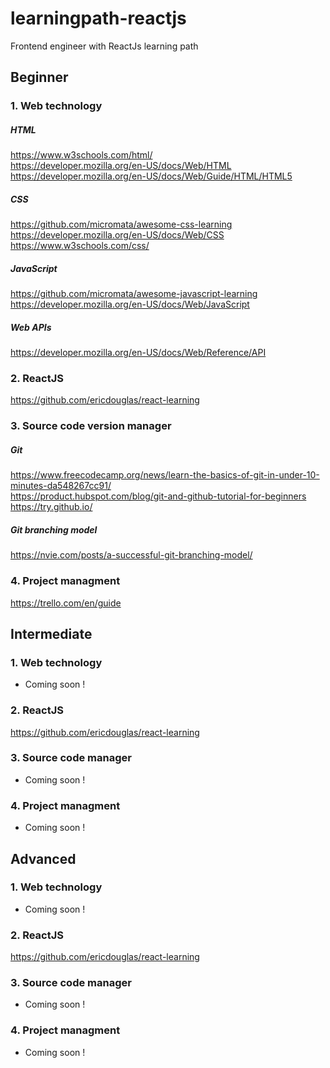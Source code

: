 # learningpath-reactjs
Frontend engineer with ReactJs learning path

## Beginner 

### 1. Web technology

##### HTML
https://www.w3schools.com/html/  
https://developer.mozilla.org/en-US/docs/Web/HTML  
https://developer.mozilla.org/en-US/docs/Web/Guide/HTML/HTML5  

##### CSS
https://github.com/micromata/awesome-css-learning  
https://developer.mozilla.org/en-US/docs/Web/CSS  
https://www.w3schools.com/css/

##### JavaScript
https://github.com/micromata/awesome-javascript-learning  
https://developer.mozilla.org/en-US/docs/Web/JavaScript

##### Web APIs
https://developer.mozilla.org/en-US/docs/Web/Reference/API


### 2. ReactJS
https://github.com/ericdouglas/react-learning


### 3. Source code version manager

##### Git
https://www.freecodecamp.org/news/learn-the-basics-of-git-in-under-10-minutes-da548267cc91/  
https://product.hubspot.com/blog/git-and-github-tutorial-for-beginners  
https://try.github.io/

##### Git branching model
https://nvie.com/posts/a-successful-git-branching-model/


### 4. Project managment 
https://trello.com/en/guide




## Intermediate 

### 1. Web technology
* Coming soon !


### 2. ReactJS
https://github.com/ericdouglas/react-learning

### 3. Source code manager
* Coming soon !


### 4. Project managment
* Coming soon !




## Advanced

### 1. Web technology
* Coming soon !


### 2. ReactJS
https://github.com/ericdouglas/react-learning

### 3. Source code manager
* Coming soon !


### 4. Project managment
* Coming soon !



